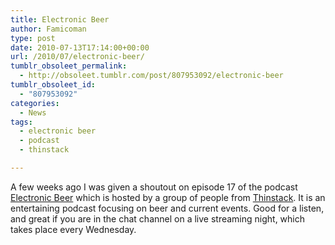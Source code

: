 ```yaml
---
title: Electronic Beer
author: Famicoman
type: post
date: 2010-07-13T17:14:00+00:00
url: /2010/07/electronic-beer/
tumblr_obsoleet_permalink:
  - http://obsoleet.tumblr.com/post/807953092/electronic-beer
tumblr_obsoleet_id:
  - "807953092"
categories:
  - News
tags:
  - electronic beer
  - podcast
  - thinstack

---
```

A few weeks ago I was given a shoutout on episode 17 of the podcast [Electronic Beer](http://electronicbeer.com) which is hosted by a group of people from [Thinstack](http://thinstack.net). It is an entertaining podcast focusing on beer and current events. Good for a listen, and great if you are in the chat channel on a live streaming night, which takes place every Wednesday.